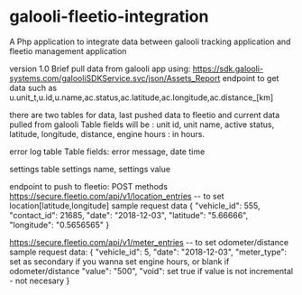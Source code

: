 # galooli-fleetio-integration
A Php application to integrate data between galooli tracking application and fleetio management application


version 1.0
Brief
pull data from galooli app using: https://sdk.galooli-systems.com/galooliSDKService.svc/json/Assets_Report endpoint to get data such as u.unit_t,u.id,u.name,ac.status,ac.latitude,ac.longitude,ac.distance_[km]

there are two tables for data, last pushed data to fleetio and current data pulled from galooli
Table fields will be :
unit id, unit name, active status, latitude, longitude, distance, engine hours : in hours.

error log table
Table fields: 
error message, date time

settings table
settings name, settings value

endpoint to push to fleetio: POST methods
https://secure.fleetio.com/api/v1/location_entries  -- to set location[latitude,longitude]
sample request data
{
    "vehicle_id": 555,
    "contact_id": 21685,
    "date": "2018-12-03",
    "latitude": "5.66666",
    "longitude": "0.5656565"
}


https://secure.fleetio.com/api/v1/meter_entries  --  to set odometer/distance
sample request data:
{
    "vehicle_id": 5,
    "date": "2018-12-03",
    "meter_type": set as secondary if you wanna set engine hours, or blank if odometer/distance
    "value": "500",
    "void": set true if value is not incremental - not necesary
}

